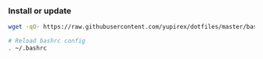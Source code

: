 ### Install or update

```bash
wget -qO- https://raw.githubusercontent.com/yupirex/dotfiles/master/bashpromt/install.sh | sh

# Reload bashrc config
. ~/.bashrc

```
